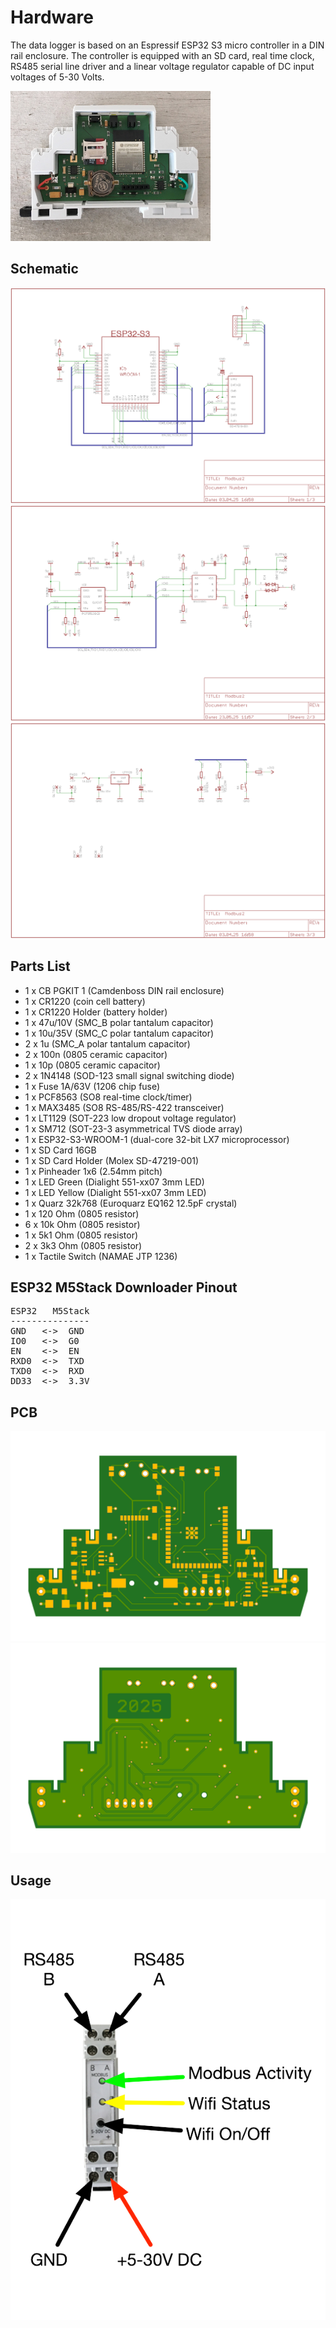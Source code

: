 # Hardware

The data logger is based on an Espressif ESP32 S3 micro controller in a DIN rail enclosure. The controller is equipped with an SD card, real time clock, RS485 serial line driver and a linear voltage regulator capable of DC input voltages of 5-30 Volts. 

<img src="images/hardware.jpeg" width="320">

## Schematic

![schematic1](images/schematic1.png)
![schematic2](images/schematic2.png)
![schematic3](images/schematic3.png)

## Parts List

* 1 x CB PGKIT 1 (Camdenboss DIN rail enclosure)
* 1 x CR1220 (coin cell battery)
* 1 x CR1220 Holder (battery holder)
* 1 x 47u/10V (SMC_B polar tantalum capacitor) 
* 1 x 10u/35V (SMC_C polar tantalum capacitor)
* 2 x 1u (SMC_A polar tantalum capacitor)
* 2 x 100n (0805 ceramic capacitor)
* 1 x 10p (0805 ceramic capacitor)
* 2 x 1N4148 (SOD-123 small signal switching diode)
* 1 x Fuse 1A/63V (1206 chip fuse)
* 1 x PCF8563 (SO8 real-time clock/timer)
* 1 x MAX3485 (SO8 RS-485/RS-422 transceiver)
* 1 x LT1129 (SOT-223 low dropout voltage regulator)
* 1 x SM712 (SOT-23-3 asymmetrical TVS diode array)
* 1 x ESP32-S3-WROOM-1 (dual-core 32-bit LX7 microprocessor)
* 1 x SD Card 16GB
* 1 x SD Card Holder (Molex SD-47219-001)
* 1 x Pinheader 1x6 (2.54mm pitch)
* 1 x LED Green (Dialight 551-xx07 3mm LED)
* 1 x LED Yellow (Dialight 551-xx07 3mm LED)
* 1 x Quarz 32k768 (Euroquarz EQ162 12.5pF crystal)
* 1 x 120 Ohm (0805 resistor)
* 6 x 10k Ohm (0805 resistor)
* 1 x 5k1 Ohm (0805 resistor)
* 2 x 3k3 Ohm (0805 resistor)
* 1 x Tactile Switch (NAMAE JTP 1236)

## ESP32 M5Stack Downloader Pinout

<pre>
ESP32   M5Stack
---------------
GND   <->  GND
IO0   <->  G0
EN    <->  EN
RXD0  <->  TXD
TXD0  <->  RXD
DD33  <->  3.3V
</pre>

## PCB

<img src="images/pcb_top.png">
<img src="images/pcb_bottom.png">

## Usage

<img src="images/wiring.png">
